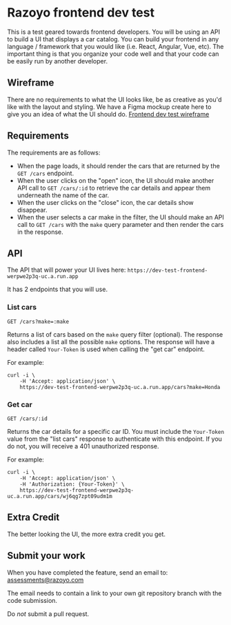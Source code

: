 # Razoyo frontend dev test
This is a test geared towards frontend developers. You will be using an API to build a UI that displays a car catalog. You can build your frontend in any language / framework that you would like (i.e. React, Angular, Vue, etc). The important thing is that you organize your code well and that your code can be easily run by another developer.

## Wireframe
There are no requirements to what the UI looks like, be as creative as you'd like with the layout and styling. We have a Figma mockup create here to give you an idea of what the UI should do.
[Frontend dev test wireframe](https://www.figma.com/file/IdAwya41Fb4FqKp4TJs81s/Frontend-dev-test-wireframe?node-id=0%3A1)

## Requirements
The requirements are as follows:

* When the page loads, it should render the cars that are returned by the `GET /cars` endpoint.
* When the user clicks on the "open" icon, the UI should make another API call to `GET /cars/:id` to retrieve the car details and appear them underneath the name of the car.
* When the user clicks on the "close" icon, the car details show disappear.
* When the user selects a car make in the filter, the UI should make an API call to `GET /cars` with the `make` query parameter and then render the cars in the response.

## API

The API that will power your UI lives here:
`https://dev-test-frontend-werpwe2p3q-uc.a.run.app`

It has 2 endpoints that you will use.

### List cars

```
GET /cars?make=:make
```

Returns a list of cars based on the `make` query filter (optional).
The response also includes a list all the possible `make` options.
The response will have a header called `Your-Token` is used when calling the "get car" endpoint.

For example:
```
curl -i \
    -H 'Accept: application/json' \
    https://dev-test-frontend-werpwe2p3q-uc.a.run.app/cars?make=Honda
```

### Get car

```
GET /cars/:id
```
Returns the car details for a specific car ID.
You must include the `Your-Token` value from the "list cars" response to authenticate with this endpoint. If you do not, you will receive a 401 unauthorized response.

For example:
```
curl -i \
    -H 'Accept: application/json' \
    -H 'Authorization: {Your-Token}' \
    https://dev-test-frontend-werpwe2p3q-uc.a.run.app/cars/wj6qg7zpt09udm1m
```

## Extra Credit
The better looking the UI, the more extra credit you get.

## Submit your work
When you have completed the feature, send an email to: assessments@razoyo.com

The email needs to contain a link to your own git repository branch with the code submission.

Do *not* submit a pull request.
